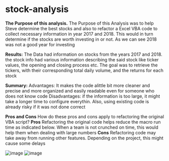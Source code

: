 # stock-analysis
**The Purpose of this analysis.**
The Purpose of this Analysis was to help Steve determine the best stocks and also to refactor a Excel VBA code to collect necessary information in year 2017 and 2018. 
This would in turn determine if the stocks are worth investing in or not. As we can see 2018 was not a good year for investing 

**Results:**
The Data had information on stocks from the years 2017 and 2018. the stock info had various information describing the said stock like ticker values, the opening and closing process etc. 
The goal was to retrieve the tickers, with their corresponding total daily volume, and the returns for each stock

**Summary:**
Advantages: It makes the code alittle bit more cleaner and precise and more organized and easily readable even for someone who does not know code
Disadvantages: if the information is too large, it might take a longer time to configure everythin. Also, using existing code is already risky if it was not done correct

**Pros and Cons**
How do these pros and cons apply to refactoring the original VBA script?
**Pros**
Refactoring the original code helps reduce the macro run time as indicated below. When a team is not crunched on time, this would help them when dealing with large numbers
**Cons**
Refactoring code may take away from running other features. Depending on the project, this might cause some delays


![image](https://user-images.githubusercontent.com/96274446/149634765-7d888a04-dfba-454b-b64d-6bcfe5b719e5.png)
![image](https://user-images.githubusercontent.com/96274446/149634780-55a6cd75-7ee7-4d12-b2f1-88c828bd16ea.png)



